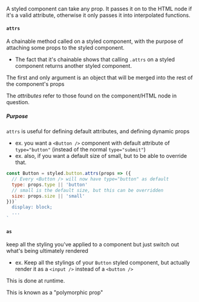 
A styled component can take any prop. It passes it on to the HTML node if it's a valid attribute, otherwise it only passes it into interpolated functions.

#### `attrs`
A chainable method called on a styled component, with the purpose of attaching some props to the styled component.
- The fact that it's chainable shows that calling `.attrs` on a styled component returns another styled component.

The first and only argument is an object that will be merged into the rest of the component's props

The *attributes* refer to those found on the component/HTML node in question.

##### Purpose
`attrs` is useful for defining default attributes, and defining dynamic props
- ex. you want a `<Button />` component with default attribute of `type="button"` (instead of the normal `type="submit"`)
- ex. also, if you want a default size of small, but to be able to override that.

```js
const Button = styled.button.attrs(props => ({
  // Every <Button /> will now have type="button" as default
  type: props.type || 'button'
  // small is the default size, but this can be overridden
  size: props.size || 'small'
}))`
  display: block;
  ...
`
```

#### `as`
keep all the styling you've applied to a component but just switch out what's being ultimately rendered
- ex. Keep all the stylings of your `Button` styled component, but actually render it as a `<input />` instead of a `<button />`

This is done at runtime.

This is known as a "polymorphic prop"
